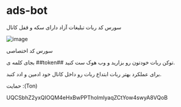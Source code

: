 # ads-bot
سورس کد ربات تبلیغات آزاد دارای سکه و قفل کانال 




![image](https://github.com/user-attachments/assets/10f130db-4d73-4b9c-bcfa-b6e866c3e8b3)






 سورس کد اختصاصی 


 
بجای کلمه ی ##token## توکن ربات خودتون رو بزارید و وب هوک ست کنید. 



برای عملکرد بهتر ربات ابتداع ربات رو داخل کانال خود ادمین و ادد کنبد. 



حمایت :(Ton) 

UQCSbhZ2yxQIOQM4eHxBwPPTholmIyaqZCtYow4swyA8VQoB
